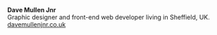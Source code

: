 **Dave Mullen Jnr**<br />
Graphic designer and front-end web developer living in Sheffield, UK.<br />
[davemullenjnr.co.uk](https://davemullenjnr.co.uk)